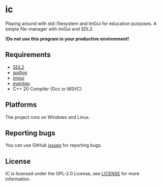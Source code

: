 # ic

Playing around with std::filesystem and ImGui for education purposes. A simple file-manager with ImGui and SDL2.

**!Do not use this program in your productive environment!**

## Requirements

* [SDL2](https://www.libsdl.org/)
* [spdlog](https://github.com/gabime/spdlog)
* [imgui](https://github.com/ocornut/imgui)
* [eventpp](https://github.com/wqking/eventpp)
* C++ 20 Compiler (Gcc or MSVC)

## Platforms

The project runs on Windows and Linux.

## Reporting bugs

You can use GitHub [issues](https://github.com/stwe/ic/issues) for reporting bugs.

## License

IC is licensed under the GPL-2.0 License, see [LICENSE](https://github.com/stwe/ic/blob/main/LICENSE) for more information.
